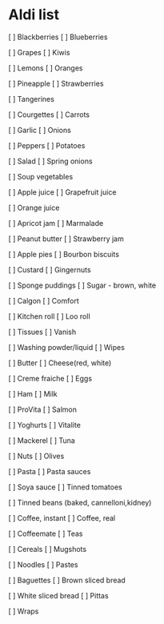 # Aldi list



[ ] Blackberries	[ ] Blueberries

[ ] Grapes	[ ] Kiwis

[ ] Lemons	[ ] Oranges

[ ] Pineapple	[ ] Strawberries

[ ] Tangerines



[ ] Courgettes	[ ] Carrots

[ ] Garlic	[ ] Onions

[ ] Peppers	[ ] Potatoes

[ ] Salad	[ ] Spring onions

[ ] Soup vegetables



[ ] Apple juice	[ ] Grapefruit juice

[ ] Orange juice



[ ] Apricot jam	[ ] Marmalade

[ ] Peanut butter	[ ] Strawberry jam



[ ] Apple pies	[ ] Bourbon biscuits

[ ] Custard	[ ] Gingernuts

[ ] Sponge puddings	[ ] Sugar - brown, white



[ ] Calgon	[ ] Comfort

[ ] Kitchen roll	[ ] Loo roll

[ ] Tissues	[ ] Vanish

[ ] Washing powder/liquid	[ ] Wipes



[ ] Butter	[ ] Cheese(red, white)

[ ] Creme fraiche	[ ] Eggs

[ ] Ham	[ ] Milk

[ ] ProVita	[ ] Salmon

[ ] Yoghurts	[ ] Vitalite



[ ] Mackerel	[ ] Tuna

[ ] Nuts	[ ] Olives

[ ] Pasta	[ ] Pasta sauces

[ ] Soya sauce	[ ] Tinned tomatoes

[ ] Tinned beans (baked, cannelloni,kidney)



[ ] Coffee, instant	[ ] Coffee, real

[ ] Coffeemate	[ ] Teas



[ ] Cereals	[ ] Mugshots

[ ] Noodles	[ ] Pastes



[ ] Baguettes	[ ] Brown sliced bread

[ ] White sliced bread	[ ] Pittas

[ ] Wraps